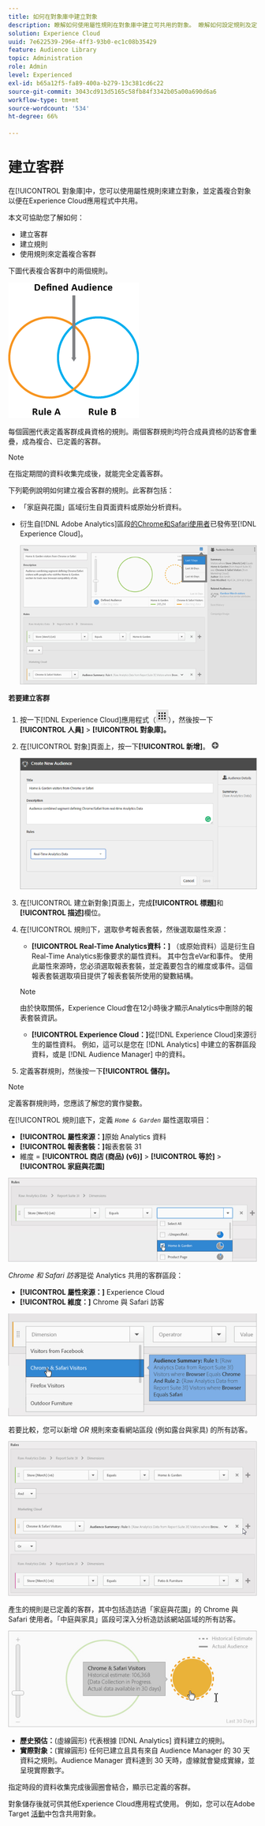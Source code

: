 ```yaml
---
title: 如何在對象庫中建立對象
description: 瞭解如何使用屬性規則在對象庫中建立可共用的對象。 瞭解如何設定規則及定義複合對象。
solution: Experience Cloud
uuid: 7e622539-296e-4ff3-93b0-ec1c08b35429
feature: Audience Library
topic: Administration
role: Admin
level: Experienced
exl-id: b65a12f5-fa89-400a-b279-13c381cd6c22
source-git-commit: 3043cd913d5165c58fb84f3342b05a00a690d6a6
workflow-type: tm+mt
source-wordcount: '534'
ht-degree: 66%

---
```


# 建立客群

在[!UICONTROL 對象庫]中，您可以使用屬性規則來建立對象，並定義複合對象以便在Experience Cloud應用程式中共用。

本文可協助您了解如何：

* 建立客群
* 建立規則
* 使用規則來定義複合客群

下圖代表複合客群中的兩個規則。

![複合客群中的兩個規則](assets/audience_sharing.png)

每個圓圈代表定義客群成員資格的規則。兩個客群規則均符合成員資格的訪客會重疊，成為複合、已定義的客群。

>[!NOTE]
>
>在指定期間的資料收集完成後，就能完全定義客群。

下列範例說明如何建立複合客群的規則。此客群包括：

* 「家庭與花園」區域衍生自頁面資料或原始分析資料。
* 衍生自[!DNL Adobe Analytics]區段[的Chrome和Safari使用者](overview.md)已發佈至[!DNL Experience Cloud]。

  ![為複合客群建立規則](assets/audience_create.png)

**若要建立客群**

1. 按一下[!DNL Experience Cloud]應用程式（![應用程式圖示](assets/apps-icon.png)），然後按一下&#x200B;**[!UICONTROL 人員]** > **[!UICONTROL 對象庫]。**

1. 在[!UICONTROL 對象]頁面上，按一下&#x200B;**[!UICONTROL 新增]**。 ![新對象](assets/add_icon_small.png)

   ![建立客群](assets/audience_create_new.png)

1. 在[!UICONTROL 建立新對象]頁面上，完成&#x200B;**[!UICONTROL 標題]**&#x200B;和&#x200B;**[!UICONTROL 描述]**&#x200B;欄位。
1. 在[!UICONTROL 規則]下，選取參考報表套裝，然後選取屬性來源：

   * **[!UICONTROL Real-Time Analytics資料：]** （或原始資料）這是衍生自Real-Time Analytics影像要求的屬性資料。 其中包含eVar和事件。 使用此屬性來源時，您必須選取報表套裝，並定義要包含的維度或事件。這個報表套裝選取項目提供了報表套裝所使用的變數結構。

   >[!NOTE]
   >
   >由於快取關係，Experience Cloud會在12小時後才顯示Analytics中刪除的報表套裝資訊。

   * **[!UICONTROL Experience Cloud：]**&#x200B;從[!DNL Experience Cloud]來源衍生的屬性資料。 例如，這可以是您在 [!DNL Analytics] 中建立的客群區段資料，或是 [!DNL Audience Manager] 中的資料。

1. 定義客群規則，然後按一下&#x200B;**[!UICONTROL 儲存]。**

>[!NOTE]
>
>定義客群規則時，您應該了解您的實作變數。

在[!UICONTROL 規則]底下，定義 *`Home & Garden`* 屬性選取項目：

* **[!UICONTROL 屬性來源：]**&#x200B;原始 Analytics 資料
* **[!UICONTROL 報表套裝：]**&#x200B;報表套裝 31
* 維度 = **[!UICONTROL 商店 (商品) (v6)]** > **[!UICONTROL 等於]** > **[!UICONTROL 家庭與花園]**

![客群庫中的屬性選擇](assets/home_garden.png)

*Chrome 和 Safari 訪客*&#x200B;是從 Analytics 共用的客群區段：

* **[!UICONTROL 屬性來源：]** Experience Cloud
* **[!UICONTROL 維度：]** Chrome 與 Safari 訪客

![Chrome 與 Safari 的訪客](assets/chrome_safari.png)

若要比較，您可以新增 *OR* 規則來查看網站區段 (例如露台與家具) 的所有訪客。

![適用於客群的 OR 規則](assets/audiences_rule_patio.png)

產生的規則是已定義的客群，其中包括造訪過「家庭與花園」的 Chrome 與 Safari 使用者。「中庭與家具」區段可深入分析造訪該網站區域的所有訪客。

![Experience Cloud 中的已定義客群](assets/defined_audience.png)

* **歷史預估：**(虛線圓形) 代表根據 [!DNL Analytics] 資料建立的規則。
* **實際對象：**(實線圓形) 任何已建立且具有來自 Audience Manager 的 30 天資料之規則。Audience Manager 資料達到 30 天時，虛線就會變成實線，並呈現實際數字。

指定時段的資料收集完成後圓圈會結合，顯示已定義的客群。

對象儲存後就可供其他Experience Cloud應用程式使用。 例如，您可以在Adobe Target [活動](https://experienceleague.adobe.com/en/docs/target/using/activities/activities)中包含共用對象。

